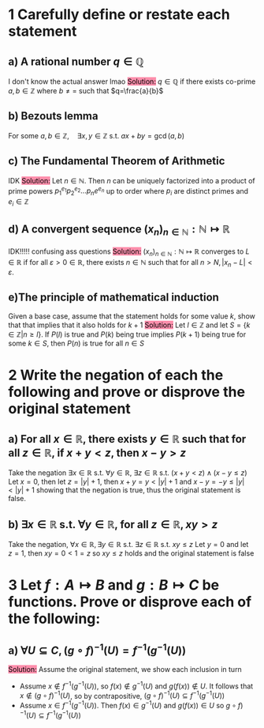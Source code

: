 # 1 Carefully define or restate each statement
## a) A rational number $q\in\mathbb{Q}$
I don't know the actual answer lmao
<mark style="background: #FF5582A6;">Solution:</mark> $q\in\mathbb{Q}$ if there exists co-prime $a,b \in \mathbb{Z}$ where $b\neq=$ such that $q=\frac{a}{b}$
## b) Bezouts lemma
For some $a,b\in\mathbb{Z}, \quad \exists x,y\in \mathbb{Z}$ s.t. $ax+by=\gcd(a,b)$
## c) The Fundamental Theorem of Arithmetic
IDK
<mark style="background: #FF5582A6;">Solution:</mark>   Let $n\in\mathbb{N}$. Then $n$ can be uniquely factorized into a product of prime powers $p_{1}^{e_{1}}p_{2}^{e_{2}}\dots p_{n}e^{e_{n}}$ up to order where $p_{i}$ are distinct primes and $e_{i}\in\mathbb{Z}$
## d) A convergent sequence $(x_{n})_{n\in\mathbb{N}}:\mathbb{N}\mapsto \mathbb{R}$
IDK!!!!! confusing ass questions
<mark style="background: #FF5582A6;">Solution:</mark> $(x_{n})_{n\in\mathbb{N}}:\mathbb{N}\mapsto\mathbb{R}$ converges to $L\in\mathbb{R}$ if for all $\varepsilon > 0\in\mathbb{R}$, there exists $n\in\mathbb{N}$ such that for all $n>N,|x_{n}-L|<\varepsilon$.

## e)The principle of mathematical induction
Given a base case, assume that the statement holds for some value $k$, show that that implies that it also holds for $k+1$
<mark style="background: #FF5582A6;">Solution:</mark> Let $l\in\mathbb{Z}$ and let $S=\{ k\in\mathbb{Z} | n\geq l\}$. If $P(l)$ is true and $P(k)$ being true implies $P(k+1)$ being true for some $k\in S$, then $P(n)$ is true for all $n\in S$

# 2 Write the negation of each the following and prove or disprove the original statement
## a) For all $x \in\mathbb{R}$, there exists $y\in\mathbb{R}$ such that for all $z\in\mathbb{R}$, if $x+y<z$, then $x-y>z$
Take the negation $\exists x\in\mathbb{R}$ s.t. $\forall y\in\mathbb{R}$, $\exists z\in\mathbb{R}$ s.t. $(x+y<z)\wedge(x-y\leq z)$
Let $x=0$, then let $z=|y|+1$, then $x+y=y<|y|+1$ and $x-y=-y\leq|y|<|y|+1$ showing that the negation is true, thus the original statement is false.

## b) $\exists x\in\mathbb{R}$ s.t. $\forall y\in\mathbb{R}$, for all $z\in\mathbb{R},xy>z$
Take the negation, $\forall x\in\mathbb{R},\exists y\in \mathbb{R}$ s.t. $\exists z\in\mathbb{R}$ s.t. $xy\leq z$
Let $y=0$ and let $z=1$, then $xy=0<1=z$ so $xy\leq z$ holds and the original statement is false

# 3 Let $f:A\mapsto B$ and $g:B\mapsto C$ be functions. Prove or disprove each of the following: 
## a) $\forall U \subseteq C,(g\circ f)^{-1}(U)=f^{-1}(g^{-1}(U))$
<mark style="background: #FF5582A6;">Solution:</mark> Assume the original statement, we show each inclusion in turn
- Assume $x \not\in f^{-1}(g^{-1}(U))$, so $f(x)\not\in g^{-1}(U)$ and $g(f(x))\not\in U$. It follows that $x\not\in(g\circ f)^{-1}(U)$, so by contrapositive, $(g\circ f)^{-1}(U)\subseteq f^{-1}(g^{-1}(U))$
- Assume $x\in f^{-1}(g^{-1}(U))$. Then $f(x)\in g^{-1}(U)$ and $g(f(x))\in U$ so $g\circ f)^{-1}(U)\subseteq f^{-1}(g^{-1}(U))$